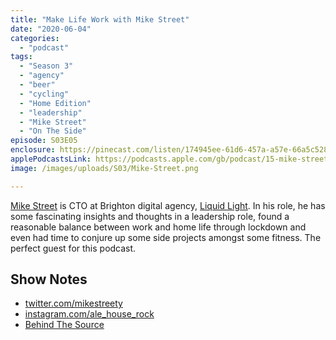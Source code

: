 ```yaml
---
title: "Make Life Work with Mike Street"
date: "2020-06-04"
categories: 
  - "podcast"
tags: 
  - "Season 3"
  - "agency"
  - "beer"
  - "cycling"
  - "Home Edition"
  - "leadership"
  - "Mike Street"
  - "On The Side"
episode: S03E05
enclosure: https://pinecast.com/listen/174945ee-61d6-457a-a57e-66a5c528f6b4.m4a
applePodcastsLink: https://podcasts.apple.com/gb/podcast/15-mike-street/id1490247567?i=1000587027793
image: /images/uploads/S03/Mike-Street.png

---
```


[Mike Street](https://www.mikestreety.co.uk/) is CTO at Brighton digital agency, [Liquid Light](https://www.liquidlight.co.uk/). In his role, he has some fascinating insights and thoughts in a leadership role, found a reasonable balance between work and home life through lockdown and even had time to conjure up some side projects amongst some fitness. The perfect guest for this podcast.

## Show Notes

- [twitter.com/mikestreety](https://twitter.com/mikestreetyhttps://www.instagram.com/ale_house_rock/)
- [instagram.com/ale\_house\_rock](https://www.instagram.com/ale_house_rock/)
- [Behind The Source](https://www.behindthesource.co.uk/)

